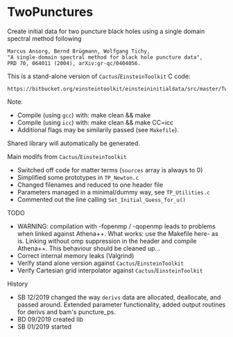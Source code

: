 # TwoPunctures

Create initial data for two puncture black holes using a single domain
spectral method following

```
Marcus Ansorg, Bernd Brügmann, Wolfgang Tichy,
"A single-domain spectral method for black hole puncture data",
PRD 70, 064011 (2004), arXiv:gr-qc/0404056.
```

This is a stand-alone version of `Cactus`/`EinsteinToolkit` C code:

```
https://bitbucket.org/einsteintoolkit/einsteininitialdata/src/master/TwoPunctures/
```

Note:
 * Compile (using `gcc`) with:
 make clean && make
 * Compile (using `icc`) with:
 make clean && make CC=icc
 * Additional flags may be similarily passed (see `Makefile`).

Shared library will automatically be generated.

Main modifs from `Cactus`/`EinsteinToolkit`

 * Switched off code for matter terms (`sources` array is always to 0)
 * Simplified some prototypes in `TP_Newton.c` 
 * Changed filenames and reduced to one header file
 * Parameters managed in a minimal/dummy way, see `TP_Utilities.c`
 * Commented out the line calling `Set_Initial_Guess_for_u()`
 
TODO
 * WARNING: compilation with -fopenmp / -qopenmp leads to problems when linked against Athena++.
            What works: use the Makefile here- as is.
            Linking without omp suppression in the header and compile Athena++.
            This behaviour should be cleaned up...
 * Correct internal memory leaks (Valgrind)
 * Verify stand alone version against `Cactus`/`EinsteinToolkit`
 * Verify Cartesian grid interpolator against `Cactus`/`EinsteinToolkit` 

History

 * SB 12/2019 changed the way `derivs` data are allocated, deallocate, and passed around. Extended parameter functionality, added output routines for derivs and bam's puncture_ps.
 * BD 09/2019 created lib
 * SB 01/2019 started
